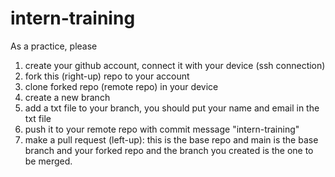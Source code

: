 # intern-training
As a practice, please
1. create your github account, connect it with your device (ssh connection)
2. fork this (right-up) repo to your account
3. clone forked repo (remote repo) in your device
4. create a new branch
5. add a txt file to your branch, you should put your name and email in the txt file
6. push it to your remote repo with commit message "intern-training"
7. make a pull request (left-up): this is the base repo and main is the base branch and your forked repo and the branch you created is the one to be merged.

